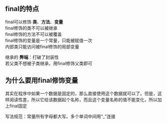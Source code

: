 ## final的特点
final可以修饰 **类**、**方法**、**变量**  
final修饰的类不可以被继承  
final修饰的方法不可以被覆盖  
final修饰的变量是一个常量，只能被赋值一次  
内部类只能访问被final修饰的局部变量  

继承的 **弊端**：打破了封装性  
若父类不想被子类继承，用final修饰父类即可  

## 为什么要用final修饰变量
其实在程序中如果一个数据是固定的，那么直接使用这个数据就可以了。但是，这样阅读性差，所以它给该数据起个名称，而且这个变量名称的值不能变化，所以加上final固定  

写法规范：常量所有字母都大写。多个单词中间用“_”连接  